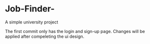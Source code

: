 # Job-Finder-
A simple university project 

The first commit only has the login and sign-up page.
Changes will be applied after compeleting the ui design.

